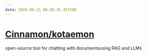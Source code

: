 ```yaml
---
date: 2025-06-21 08:30:31.457580
---
```


# [Cinnamon/kotaemon](https://github.com/Cinnamon/kotaemon)

open-source tool for chatting with documentsusing RAG and LLMs